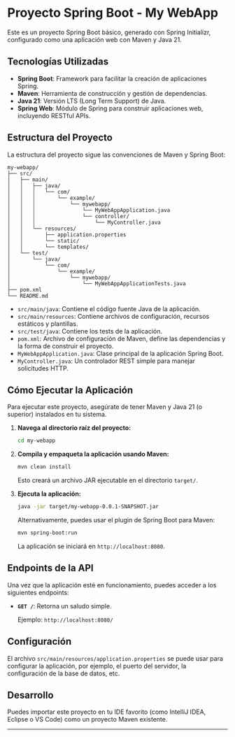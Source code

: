 # Proyecto Spring Boot - My WebApp

Este es un proyecto Spring Boot básico, generado con Spring Initializr, configurado como una aplicación web con Maven y Java 21.

## Tecnologías Utilizadas

*   **Spring Boot**: Framework para facilitar la creación de aplicaciones Spring.
*   **Maven**: Herramienta de construcción y gestión de dependencias.
*   **Java 21**: Versión LTS (Long Term Support) de Java.
*   **Spring Web**: Módulo de Spring para construir aplicaciones web, incluyendo RESTful APIs.

## Estructura del Proyecto

La estructura del proyecto sigue las convenciones de Maven y Spring Boot:

```
my-webapp/
├── src/
│   ├── main/
│   │   ├── java/
│   │   │   └── com/
│   │   │       └── example/
│   │   │           └── mywebapp/
│   │   │               └── MyWebAppApplication.java
│   │   │               └── controller/
│   │   │                   └── MyController.java
│   │   └── resources/
│   │       ├── application.properties
│   │       └── static/
│   │       └── templates/
│   └── test/
│       └── java/
│           └── com/
│               └── example/
│                   └── mywebapp/
│                       └── MyWebAppApplicationTests.java
├── pom.xml
└── README.md
```

*   `src/main/java`: Contiene el código fuente Java de la aplicación.
*   `src/main/resources`: Contiene archivos de configuración, recursos estáticos y plantillas.
*   `src/test/java`: Contiene los tests de la aplicación.
*   `pom.xml`: Archivo de configuración de Maven, define las dependencias y la forma de construir el proyecto.
*   `MyWebAppApplication.java`: Clase principal de la aplicación Spring Boot.
*   `MyController.java`: Un controlador REST simple para manejar solicitudes HTTP.

## Cómo Ejecutar la Aplicación

Para ejecutar este proyecto, asegúrate de tener Maven y Java 21 (o superior) instalados en tu sistema.

1.  **Navega al directorio raíz del proyecto:**

    ```bash
    cd my-webapp
    ```

2.  **Compila y empaqueta la aplicación usando Maven:**

    ```bash
    mvn clean install
    ```

    Esto creará un archivo JAR ejecutable en el directorio `target/`.

3.  **Ejecuta la aplicación:**

    ```bash
    java -jar target/my-webapp-0.0.1-SNAPSHOT.jar
    ```

    Alternativamente, puedes usar el plugin de Spring Boot para Maven:

    ```bash
    mvn spring-boot:run
    ```

    La aplicación se iniciará en `http://localhost:8080`.

## Endpoints de la API

Una vez que la aplicación esté en funcionamiento, puedes acceder a los siguientes endpoints:

*   **`GET /`**: Retorna un saludo simple.

    Ejemplo: `http://localhost:8080/`

## Configuración

El archivo `src/main/resources/application.properties` se puede usar para configurar la aplicación, por ejemplo, el puerto del servidor, la configuración de la base de datos, etc.

## Desarrollo

Puedes importar este proyecto en tu IDE favorito (como IntelliJ IDEA, Eclipse o VS Code) como un proyecto Maven existente.

---
